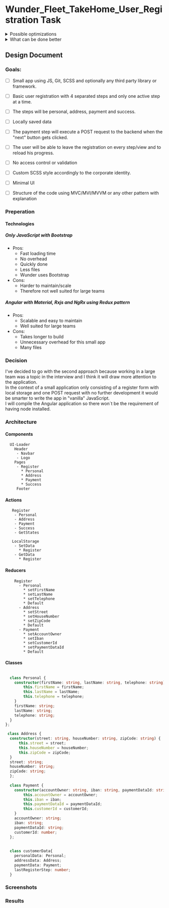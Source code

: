 # Wunder_Fleet_TakeHome_User_Registration Task 
<details>
           <summary>Possible optimizations</summary>
           <p>Placeholder</p>
</details>
<details>
           <summary>What can be done better</summary>
           <p>Placeholder</p>
</details>

## Design Document 
  ### Goals:
- [ ] Small app using JS, Git, SCSS and optionally any third party library or framework.
- [ ] Basic user registration with 4 separated steps and only one active step at a time.
- [ ] The steps will be personal, address, payment and success.
- [ ] Locally saved data
- [ ] The payment step will execute a POST request to the backend when the "next" button gets clicked.
  
- [ ] The user will be able to leave the registration on every step/view and to reload his progress.
- [ ] No access control or validation
- [ ] Custom SCSS style accordingly to the corporate identity.
- [ ] Minimal UI
- [ ] Structure of the code using MVC/MVI/MVVM or any other pattern with explanation

### Preperation 
  #### Technologies
  ##### Only JavaScript with Bootstrap
  * Pros:
    * Fast loading time
    * No overhead
    * Quickly done
    * Less files
    * Wunder uses Bootstrap
  * Cons:
    * Harder to maintain/scale
    * Therefore not well suited for large teams
      
  ##### Angular with Material, Rxjs and NgRx using Redux pattern
   * Pros:
      * Scalable and easy to maintain
      * Well suited for large teams
   * Cons:
      * Takes longer to build
      * Unnecessary overhead for this small app
      * Many files
 ### Decision     
   I've decided to go with the second approach because working in a large team was a topic in the interview and I think it will draw more attention to the application.  
   In the context of a small application only consisting of a register form with local storage and one POST request with no further development it would be smarter to write the app in "vanilla" JavaScript.  
   I will compile the Angular application so there won´t be the requirement of having node installed.
 ### Architecture
   #### Components
      UI-Loader
        Header
         - Navbar
         - Logo
        Pages
         - Register
           * Personal
           * Address
           * Payment
           * Success
         Footer  
  
   #### Actions
       Register
        - Personal
        - Address
        - Payment
        - Success
        - GetStates
        
       LocalStorage
        - SetData
          * Register
        - GetData
          * Register  
               
  #### Reducers
        Register
          - Personal
            * setFirstName
            * setLastName
            * setTelephone
            * Default
          - Address
            * setStreet
            * setHouseNumber
            * setZipCode
            * Default
          - Payment
            * setAccountOwner
            * setIban
            * setCustomerId
            * setPaymentDataId
            * Default
            
  #### Classes
  ```typescript
  
    class Personal {
      constructor(firstName: string, lastName: string, telephone: string) {
          this.firstName = firstName;
          this.lastName = lastName;
          this.telephone = telephone;
      }
      firstName: string;
      lastName: string;
      telephone: string;
    }
  };
  
   class Address {
    constructor(street: string, houseNumber: string, zipCode: string) {
        this.street = street;
        this.houseNumber = houseNumber;
        this.zipCode = zipCode;
    }
    street: string;
    houseNumber: string;
    zipCode: string;
    };
    
    class Payment {
      constructor(accountOwner: string, iban: string, paymentDataId: string, customerId: number) {
          this.accountOwner = accountOwner;
          this.iban = iban;
          this.paymentDataId = paymentDataId;
          this.customerId = customerId;
      }
      accountOwner: string;
      iban: string;
      paymentDataId: string;
      customerId: number;
    };
    
    
    class customerData{
      personalData: Personal;
      addressData: Address;
      paymentData: Payment;
      lastRegisterStep: number;
    }
  

  ```
  ### Screenshots
  ### Results
